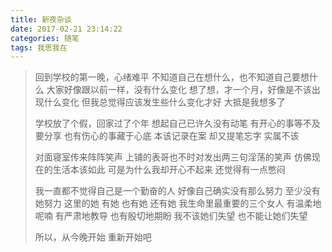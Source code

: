 ```yaml
---
title: 新夜杂谈
date: 2017-02-21 23:14:22
categories: 随笔
tags: 我思我在
---
```

<blockquote class="blockquote-center">
回到学校的第一晚，心绪难平
不知道自己在想什么，也不知道自己要想什么
大家好像跟以前一样，没有什么变化
想了想，才一个月，好像是不该出现什么变化
但我总觉得应该发生些什么变化才好
大抵是我想多了
<!-- more -->

学校放了个假，回家过了个年
想起自己已许久没有动笔
有开心的事等不及要分享
也有伤心的事藏于心底
本该记录在案
却又提笔忘字
实属不该

对面寝室传来阵阵笑声
上铺的表哥也不时对发出两三句淫荡的笑声
仿佛现在的生活本该如此
可是为什么我却开心不起来
还觉得有一点憋闷

我一直都不觉得自己是一个勤奋的人
好像自己确实没有那么努力
至少没有她努力
这里的她  有她 也有她 还有她
我生命里最重要的三个女人
有温柔地呢喃
有严肃地教导
也有殷切地期盼
我不该她们失望
也不能让她们失望

所以，从今晚开始
重新开始吧
</blockquote>
